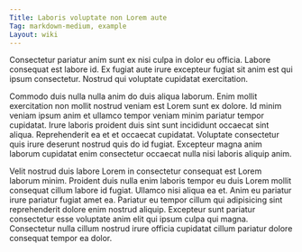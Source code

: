 ```yaml
---
Title: Laboris voluptate non Lorem aute
Tag: markdown-medium, example
Layout: wiki
---
```

Consectetur pariatur anim sunt ex nisi culpa in dolor eu officia. Labore consequat est labore id. Ex fugiat aute irure excepteur fugiat sit anim est qui ipsum consectetur. Nostrud qui voluptate cupidatat exercitation.

Commodo duis nulla nulla anim do duis aliqua laborum. Enim mollit exercitation non mollit nostrud veniam est Lorem sunt ex dolore. Id minim veniam ipsum anim et ullamco tempor veniam minim pariatur tempor cupidatat. Irure laboris proident duis sint sunt incididunt occaecat sint aliqua. Reprehenderit ea et et occaecat cupidatat. Voluptate consectetur quis irure deserunt nostrud quis do id fugiat. Excepteur magna anim laborum cupidatat enim consectetur occaecat nulla nisi laboris aliquip anim.

Velit nostrud duis labore Lorem in consectetur consequat est Lorem laborum minim. Proident duis nulla enim laboris tempor eu duis Lorem mollit consequat cillum labore id fugiat. Ullamco nisi aliqua ea et. Anim eu pariatur irure pariatur fugiat amet ea. Pariatur eu tempor cillum qui adipisicing sint reprehenderit dolore enim nostrud aliquip. Excepteur sunt pariatur consectetur esse voluptate anim elit qui ipsum culpa qui magna. Consectetur nulla cillum nostrud irure officia cupidatat cillum pariatur dolore consequat tempor ea dolor.